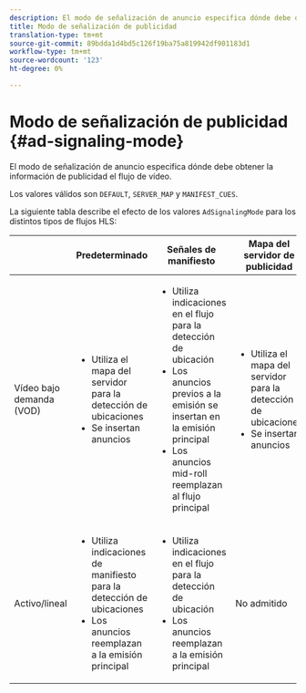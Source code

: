 ```yaml
---
description: El modo de señalización de anuncio especifica dónde debe obtener la información de publicidad el flujo de vídeo.
title: Modo de señalización de publicidad
translation-type: tm+mt
source-git-commit: 89bdda1d4bd5c126f19ba75a819942df901183d1
workflow-type: tm+mt
source-wordcount: '123'
ht-degree: 0%

---
```



# Modo de señalización de publicidad {#ad-signaling-mode}

El modo de señalización de anuncio especifica dónde debe obtener la información de publicidad el flujo de vídeo.

Los valores válidos son `DEFAULT`, `SERVER_MAP` y `MANIFEST_CUES`.

La siguiente tabla describe el efecto de los valores `AdSignalingMode` para los distintos tipos de flujos HLS:

<table frame="all" colsep="1" rowsep="1" id="table_AdSignalingMode"> 
 <thead> 
  <tr rowsep="1"> 
   <th colname="1" class="entry"> </th> 
   <th colname="2" class="entry"> <b>Predeterminado  </b></th> 
   <th colname="3" class="entry"><b> Señales de manifiesto</b> </th> 
   <th colname="4" class="entry"> <b>Mapa del servidor de publicidad  </b></th> 
  </tr> 
 </thead>
 <tbody> 
  <tr rowsep="1"> 
   <td colname="1"> Vídeo bajo demanda (VOD) </td> 
   <td colname="2"> 
    <ul id="ul_E79DA79107364D0D8B46A1859CA75B5C"> 
     <li id="li_B259ED87743F463095071F58DC840E39"> Utiliza el mapa del servidor para la detección de ubicaciones </li> 
     <li id="li_8957E4151466467BA6C954E5010E34EA"> Se insertan anuncios </li> 
    </ul> </td> 
   <td colname="3"> 
    <ul id="ul_D462C76717D94DE09915BDF6E9B3FB68"> 
     <li id="li_FB46108F4AD9457D99D2618ABEF7DBD1"> Utiliza indicaciones en el flujo para la detección de ubicación </li> 
     <li id="li_C3F7FBB98F524CEF97D17318C292E9EA"> Los anuncios previos a la emisión se insertan en la emisión principal </li> 
     <li id="li_A56E1545F84840DFA6D065DA60E98C31"> Los anuncios mid-roll reemplazan al flujo principal </li> 
    </ul> </td> 
   <td colname="4"> 
    <ul id="ul_F10192B1B6F745CBB0D4C1A6D52A57B4"> 
     <li id="li_2ADACF71FA5F4A08A00A3399F5593420"> Utiliza el mapa del servidor para la detección de ubicaciones </li> 
     <li id="li_1201085B9C554A4BBD471E7EB2E363AC"> Se insertan anuncios </li> 
    </ul> </td> 
  </tr> 
  <tr rowsep="0"> 
   <td colname="1"> Activo/lineal </td> 
   <td colname="2"> 
    <ul id="ul_82AAC9EE056F49E999F809536A96C2F8"> 
     <li id="li_73BAD2BAA95F4592808B77F8DA436237"> Utiliza indicaciones de manifiesto para la detección de ubicaciones </li> 
     <li id="li_A97B6F61078D4149A984B2412021E103"> Los anuncios reemplazan a la emisión principal </li> 
    </ul> </td> 
   <td colname="3"> 
    <ul id="ul_CAED2D4F46334D76AE025482881BF843"> 
     <li id="li_A8023845A037482DBFDEF7EF247FECFD"> Utiliza indicaciones en el flujo para la detección de ubicación </li> 
     <li id="li_62A3CDAD249344EB89043B2AE0F4D7FF"> Los anuncios reemplazan a la emisión principal </li> 
    </ul> </td> 
   <td colname="4"> No admitido </td> 
  </tr> 
 </tbody> 
</table>